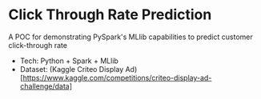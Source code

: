 ﻿# Click Through Rate Prediction

A POC for demonstrating PySpark's MLlib capabilities to predict customer click-through rate

- Tech: Python + Spark + MLlib
- Dataset: (Kaggle Criteo Display Ad)[https://www.kaggle.com/competitions/criteo-display-ad-challenge/data]
